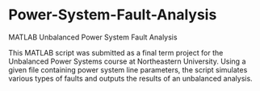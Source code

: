# Power-System-Fault-Analysis

MATLAB Unbalanced Power System Fault Analysis


This MATLAB script was submitted as a final term project for the Unbalanced Power Systems course at Northeastern University.
Using a given file containing power system line parameters, the script simulates various types of faults and outputs the results
of an unbalanced analysis.

